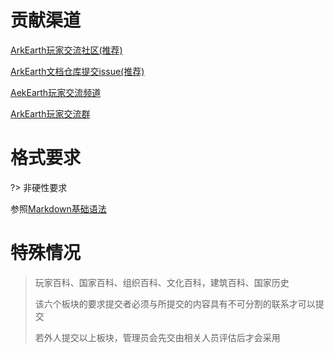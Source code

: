 # 贡献渠道<!-- {docsify-ignore-all} -->

[ArkEarth玩家交流社区(推荐)](https://bbs.mcark.icu/t/wiki)

[ArkEarth文档仓库提交issue(推荐)](https://github.com/yvmouX/mcark-wiki)

[AekEarth玩家交流频道](https://pd.qq.com/s/72zw08lfl)

[ArkEarth玩家交流群](https://qm.qq.com/q/nHkeTRi5iM)



# 格式要求

?> 非硬性要求

参照[Markdown基础语法](https://markdown.com.cn/basic-syntax/)

# 特殊情况

> 玩家百科、国家百科、组织百科、文化百科，建筑百科、国家历史 
>
> 该六个板块的要求提交者必须与所提交的内容具有不可分割的联系才可以提交
>
> 若外人提交以上板块，管理员会先交由相关人员评估后才会采用